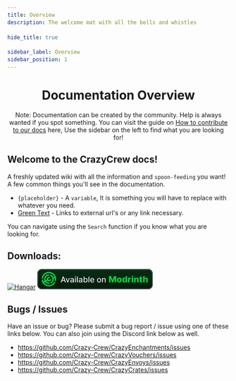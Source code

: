 ```yaml
---
title: Overview
description: The welcome mat with all the bells and whistles

hide_title: true

sidebar_label: Overview
sidebar_position: 1
---
```

<center>

# Documentation Overview
Note: Documentation can be created by the community. Help is always wanted if you spot something. You can visit the guide on [How to contribute to our docs](https://github.com/Crazy-Crew/CrazyDocs/blob/main/README.md) here,
Use the sidebar on the left to find what you are looking for!
</center>

## Welcome to the CrazyCrew docs!
A freshly updated wiki with all the information and `spoon-feeding` you want! A few common things you'll see in the documentation.
* `{placeholder}` - A `variable`, It is something you will have to replace with whatever you need.
* [Green Text](https://docs.crazycrew.us) - Links to external url's or any link necessary.

You can navigate using the `Search` function if you know what you are looking for.

## Downloads:
[![Hangar](https://raw.githubusercontent.com/intergrav/devins-badges/v3/assets/compact/available/hangar_46h.png)](https://hangar.papermc.io/CrazyCrew/)
[![Modrinth](https://raw.githubusercontent.com/intergrav/devins-badges/v3/assets/compact/available/modrinth_46h.png)](https://modrinth.com/user/crazycrew)

## Bugs / Issues
Have an issue or bug? Please submit a bug report / issue using one of these links below. You can also join using the Discord link below as well.
* https://github.com/Crazy-Crew/CrazyEnchantments/issues
* https://github.com/Crazy-Crew/CrazyVouchers/issues
* https://github.com/Crazy-Crew/CrazyEnvoys/issues
* https://github.com/Crazy-Crew/CrazyCrates/issues
